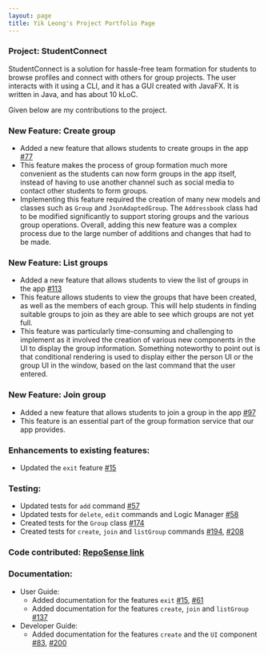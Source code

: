```yaml
---
layout: page
title: Yik Leong's Project Portfolio Page
---
```


### Project: StudentConnect

StudentConnect is a solution for hassle-free team formation for students to browse profiles and connect with others for group projects. The user interacts with it using a CLI, and it has a GUI created with JavaFX. It is written in Java, and has about 10 kLoC.

Given below are my contributions to the project.

### New Feature: Create group
* Added a new feature that allows students to create groups in the app [\#77](https://github.com/AY2324S1-CS2103T-F12-2/tp/pull/77)
* This feature makes the process of group formation much more convenient as the students can now form groups in the app itself, instead of having to use another channel such as social media to contact other students to form groups.
* Implementing this feature required the creation of many new models and classes such as `Group` and `JsonAdaptedGroup`. The `Addressbook` class had to be modified significantly to support storing groups and the various group operations. Overall, adding this new feature was a complex process due to the large number of additions and changes that had to be made.

### New Feature: List groups
* Added a new feature that allows students to view the list of groups in the app [\#113](https://github.com/AY2324S1-CS2103T-F12-2/tp/pull/113)
* This feature allows students to view the groups that have been created, as well as the members of each group. This will help students in finding suitable groups to join as they are able to see which groups are not yet full.
* This feature was particularly time-consuming and challenging to implement as it involved the creation of various new components in the UI to display the group information. Something noteworthy to point out is that conditional rendering is used to display either the person UI or the group UI in the window, based on the last command that the user entered.

### New Feature: Join group
* Added a new feature that allows students to join a group in the app [\#97](https://github.com/AY2324S1-CS2103T-F12-2/tp/pull/97)
* This feature is an essential part of the group formation service that our app provides.

### Enhancements to existing features:
* Updated the `exit` feature [\#15](https://github.com/AY2324S1-CS2103T-F12-2/tp/pull/15)

### Testing:
* Updated tests for `add` command [\#57](https://github.com/AY2324S1-CS2103T-F12-2/tp/pull/57)
* Updated tests for `delete`, `edit` commands and Logic Manager [\#58](https://github.com/AY2324S1-CS2103T-F12-2/tp/pull/58)
* Created tests for the `Group` class [\#174](https://github.com/AY2324S1-CS2103T-F12-2/tp/pull/174)
* Created tests for `create`, `join` and `listGroup` commands [\#194](https://github.com/AY2324S1-CS2103T-F12-2/tp/pull/194), [\#208](https://github.com/AY2324S1-CS2103T-F12-2/tp/pull/208)


### Code contributed: [RepoSense link](https://nus-cs2103-ay2324s1.github.io/tp-dashboard/?search=bearypop&breakdown=true)

### Documentation:
* User Guide:
    * Added documentation for the features `exit` [\#15](https://github.com/AY2324S1-CS2103T-F12-2/tp/pull/15), [\#61](https://github.com/AY2324S1-CS2103T-F12-2/tp/pull/61)
    * Added documentation for the features `create`, `join` and `listGroup` [\#137](https://github.com/AY2324S1-CS2103T-F12-2/tp/pull/137)
* Developer Guide:
    * Added documentation for the features `create` and the `UI` component [\#83](https://github.com/AY2324S1-CS2103T-F12-2/tp/pull/83), [\#200](https://github.com/AY2324S1-CS2103T-F12-2/tp/pull/200)
